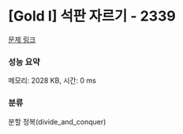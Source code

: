 # [Gold I] 석판 자르기 - 2339 

[문제 링크](https://www.acmicpc.net/problem/2339) 

### 성능 요약

메모리: 2028 KB, 시간: 0 ms

### 분류

분할 정복(divide_and_conquer)

